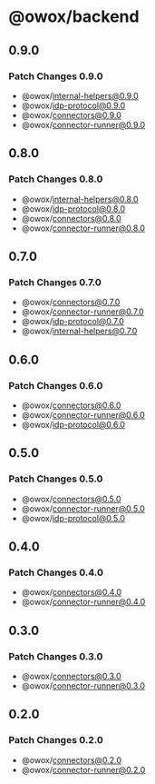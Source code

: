 # @owox/backend

## 0.9.0

### Patch Changes 0.9.0

- @owox/internal-helpers@0.9.0
- @owox/idp-protocol@0.9.0
- @owox/connectors@0.9.0
- @owox/connector-runner@0.9.0

## 0.8.0

### Patch Changes 0.8.0

- @owox/internal-helpers@0.8.0
- @owox/idp-protocol@0.8.0
- @owox/connectors@0.8.0
- @owox/connector-runner@0.8.0

## 0.7.0

### Patch Changes 0.7.0

- @owox/connectors@0.7.0
- @owox/connector-runner@0.7.0
- @owox/idp-protocol@0.7.0
- @owox/internal-helpers@0.7.0

## 0.6.0

### Patch Changes 0.6.0

- @owox/connectors@0.6.0
- @owox/connector-runner@0.6.0
- @owox/idp-protocol@0.6.0

## 0.5.0

### Patch Changes 0.5.0

- @owox/connectors@0.5.0
- @owox/connector-runner@0.5.0
- @owox/idp-protocol@0.5.0

## 0.4.0

### Patch Changes 0.4.0

- @owox/connectors@0.4.0
- @owox/connector-runner@0.4.0

## 0.3.0

### Patch Changes 0.3.0

- @owox/connectors@0.3.0
- @owox/connector-runner@0.3.0

## 0.2.0

### Patch Changes 0.2.0

- @owox/connectors@0.2.0
- @owox/connector-runner@0.2.0
